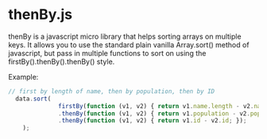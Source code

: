 thenBy.js
=========

thenBy is a javascript micro library that helps sorting arrays on multiple keys. It allows you to use the standard plain vanilla Array.sort() method of javascript, but pass in multiple functions to sort on using the firstBy().thenBy().thenBy() style.

Example:
```javascript
// first by length of name, then by population, then by ID
  data.sort(
              firstBy(function (v1, v2) { return v1.name.length - v2.name.length; })
              .thenBy(function (v1, v2) { return v1.population - v2.population; })
              .thenBy(function (v1, v2) { return v1.id - v2.id; });
    );

```
